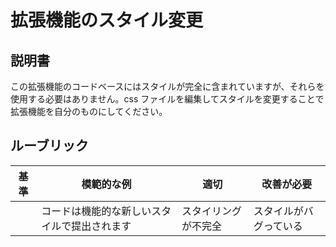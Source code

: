 # 拡張機能のスタイル変更

## 説明書

この拡張機能のコードベースにはスタイルが完全に含まれていますが、それらを使用する必要はありません。css ファイルを編集してスタイルを変更することで拡張機能を自分のものにしてください。

## ルーブリック

| 基準 | 模範的な例                                    | 適切              | 改善が必要 |
| -------- | -------------------------------------------- | --------------------- | ----------------- |
|          | コードは機能的な新しいスタイルで提出されます | スタイリングが不完全 | スタイルがバグっている  |
